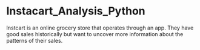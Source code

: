# Instacart_Analysis_Python
Instcart is an online grocery store that operates through an app. They have good sales historically but want to uncover more information about the patterns of their sales.
